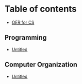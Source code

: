# Table of contents

* [OER for CS](README.md)

## Programming

* [Untitled](programming/untitled.md)

## Computer Organization

* [Untitled](computer-organization/untitled.md)

